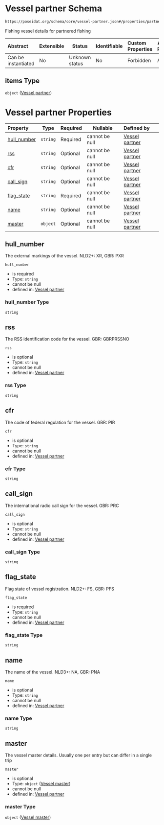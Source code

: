 # Vessel partner Schema

```txt
https://poseidat.org/schema/core/vessel-partner.json#/properties/partnered_fishing_vessel/items
```

Fishing vessel details for partnered fishing


| Abstract            | Extensible | Status         | Identifiable | Custom Properties | Additional Properties | Access Restrictions | Defined In                                                                                         |
| :------------------ | ---------- | -------------- | ------------ | :---------------- | --------------------- | ------------------- | -------------------------------------------------------------------------------------------------- |
| Can be instantiated | No         | Unknown status | No           | Forbidden         | Allowed               | none                | [fishing-gear-deployment.json\*](schemas/core/fishing-gear-deployment.json "open original schema") |

## items Type

`object` ([Vessel partner](fishing-gear-deployment-properties-partnered_fishing_vessel-vessel-partner.md))

# Vessel partner Properties

| Property                    | Type     | Required | Nullable       | Defined by                                                                                                                                     |
| :-------------------------- | -------- | -------- | -------------- | :--------------------------------------------------------------------------------------------------------------------------------------------- |
| [hull_number](#hull_number) | `string` | Required | cannot be null | [Vessel partner](vessel-partner-properties-hull_number.md "https&#x3A;//poseidat.org/schema/core/vessel-partner.json#/properties/hull_number") |
| [rss](#rss)                 | `string` | Optional | cannot be null | [Vessel partner](vessel-partner-properties-rss.md "https&#x3A;//poseidat.org/schema/core/vessel-partner.json#/properties/rss")                 |
| [cfr](#cfr)                 | `string` | Optional | cannot be null | [Vessel partner](vessel-partner-properties-cfr.md "https&#x3A;//poseidat.org/schema/core/vessel-partner.json#/properties/cfr")                 |
| [call_sign](#call_sign)     | `string` | Optional | cannot be null | [Vessel partner](vessel-partner-properties-call_sign.md "https&#x3A;//poseidat.org/schema/core/vessel-partner.json#/properties/call_sign")     |
| [flag_state](#flag_state)   | `string` | Required | cannot be null | [Vessel partner](vessel-partner-properties-flag_state.md "https&#x3A;//poseidat.org/schema/core/vessel-partner.json#/properties/flag_state")   |
| [name](#name)               | `string` | Optional | cannot be null | [Vessel partner](vessel-partner-properties-name.md "https&#x3A;//poseidat.org/schema/core/vessel-partner.json#/properties/name")               |
| [master](#master)           | `object` | Optional | cannot be null | [Vessel partner](vessel-partner-properties-vessel-master.md "https&#x3A;//poseidat.org/schema/core/vessel-master.json#/properties/master")     |

## hull_number

The external markings of the vessel. NLD2+: XR, GBR: PXR


`hull_number`

-   is required
-   Type: `string`
-   cannot be null
-   defined in: [Vessel partner](vessel-partner-properties-hull_number.md "https&#x3A;//poseidat.org/schema/core/vessel-partner.json#/properties/hull_number")

### hull_number Type

`string`

## rss

The RSS identification code for the vessel. GBR: GBRPRSSNO


`rss`

-   is optional
-   Type: `string`
-   cannot be null
-   defined in: [Vessel partner](vessel-partner-properties-rss.md "https&#x3A;//poseidat.org/schema/core/vessel-partner.json#/properties/rss")

### rss Type

`string`

## cfr

The code of federal regulation for the vessel. GBR: PIR


`cfr`

-   is optional
-   Type: `string`
-   cannot be null
-   defined in: [Vessel partner](vessel-partner-properties-cfr.md "https&#x3A;//poseidat.org/schema/core/vessel-partner.json#/properties/cfr")

### cfr Type

`string`

## call_sign

The international radio call sign for the vessel. GBR: PRC


`call_sign`

-   is optional
-   Type: `string`
-   cannot be null
-   defined in: [Vessel partner](vessel-partner-properties-call_sign.md "https&#x3A;//poseidat.org/schema/core/vessel-partner.json#/properties/call_sign")

### call_sign Type

`string`

## flag_state

Flag state of vessel registration. NLD2+: FS, GBR: PFS


`flag_state`

-   is required
-   Type: `string`
-   cannot be null
-   defined in: [Vessel partner](vessel-partner-properties-flag_state.md "https&#x3A;//poseidat.org/schema/core/vessel-partner.json#/properties/flag_state")

### flag_state Type

`string`

## name

The name of the vessel. NLD3+: NA, GBR: PNA


`name`

-   is optional
-   Type: `string`
-   cannot be null
-   defined in: [Vessel partner](vessel-partner-properties-name.md "https&#x3A;//poseidat.org/schema/core/vessel-partner.json#/properties/name")

### name Type

`string`

## master

The vessel master details. Usually one per entry but can differ in a single trip


`master`

-   is optional
-   Type: `object` ([Vessel master](vessel-partner-properties-vessel-master.md))
-   cannot be null
-   defined in: [Vessel partner](vessel-partner-properties-vessel-master.md "https&#x3A;//poseidat.org/schema/core/vessel-master.json#/properties/master")

### master Type

`object` ([Vessel master](vessel-partner-properties-vessel-master.md))
